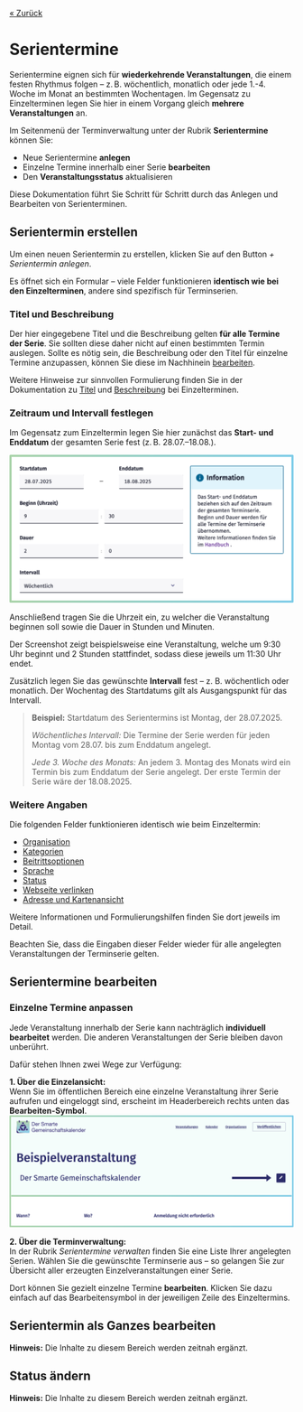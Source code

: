 [« Zurück](/get-started)

# Serientermine

Serientermine eignen sich für **wiederkehrende Veranstaltungen**, die einem festen Rhythmus folgen – z. B. wöchentlich, monatlich oder jede 1.-4. Woche im Monat an bestimmten Wochentagen. Im Gegensatz zu Einzelterminen legen Sie hier in einem Vorgang gleich **mehrere Veranstaltungen** an.

Im Seitenmenü der Terminverwaltung unter der Rubrik **Serientermine** können Sie:
* Neue Serientermine **anlegen**
* Einzelne Termine innerhalb einer Serie **bearbeiten**
* Den **Veranstaltungsstatus** aktualisieren

Diese Dokumentation führt Sie Schritt für Schritt durch das Anlegen und Bearbeiten von Serienterminen.


## Serientermin erstellen

Um einen neuen Serientermin zu erstellen, klicken Sie auf den Button *+ Serientermin anlegen*.

Es öffnet sich ein Formular – viele Felder funktionieren **identisch wie bei den Einzelterminen**, andere sind spezifisch für Terminserien.


### Titel und Beschreibung

Der hier eingegebene Titel und die Beschreibung gelten **für alle Termine der Serie**. Sie sollten diese daher nicht auf einen bestimmten Termin auslegen. Sollte es nötig sein, die Beschreibung oder den Titel für einzelne Termine anzupassen, können Sie diese im Nachhinein [bearbeiten](/Terminverwaltung/Serientermine/#einzelne-termine-anpassen).

Weitere Hinweise zur sinnvollen Formulierung finden Sie in der Dokumentation zu [Titel](/Terminverwaltung/Einzeltermine/#titel) und [Beschreibung](/Terminverwaltung/Einzeltermine/#beschreibung) bei Einzelterminen.

### Zeitraum und Intervall festlegen

Im Gegensatz zum Einzeltermin legen Sie hier zunächst das **Start- und Enddatum** der gesamten Serie fest (z. B. 28.07.–18.08.).

![Bildschirmaufnahme Zeitpunkt und Intervall eines Serientermins im Formular festlegen](./Bilder/Serientermin%20Intervall.png)

Anschließend tragen Sie die Uhrzeit ein, zu welcher die Veranstaltung beginnen soll sowie die Dauer in Stunden und Minuten.

Der Screenshot zeigt beispielsweise eine Veranstaltung, welche um 9:30 Uhr beginnt und 2 Stunden stattfindet, sodass diese jeweils um 11:30 Uhr endet.

Zusätzlich legen Sie das gewünschte **Intervall** fest – z. B. wöchentlich oder monatlich. Der Wochentag des Startdatums gilt als Ausgangspunkt für das Intervall. 

> **Beispiel:** Startdatum des Serientermins ist Montag, der 28.07.2025.
>
> *Wöchentliches Intervall:* Die Termine der Serie werden für jeden Montag vom 28.07. bis zum Enddatum angelegt.
>
>*Jede 3. Woche des Monats:* An jedem 3. Montag des Monats wird ein Termin bis zum Enddatum der Serie angelegt. Der erste Termin der Serie wäre  der 18.08.2025. 


### Weitere Angaben

Die folgenden Felder funktionieren identisch wie beim Einzeltermin:

- [Organisation](/Terminverwaltung/Einzeltermine/#organisation)
- [Kategorien](/Terminverwaltung/Einzeltermine/#kategorien)
- [Beitrittsoptionen](/Terminverwaltung/Einzeltermine/#beitrittsoptionen)
- [Sprache](/Terminverwaltung/Einzeltermine/#sprache)
- [Status](/Terminverwaltung/Einzeltermine/#status)
- [Webseite verlinken](/Terminverwaltung/Einzeltermine/#webseite-verlinken)
- [Adresse und Kartenansicht](/Terminverwaltung/Einzeltermine/#adresse-und-kartenansicht)

Weitere Informationen und Formulierungshilfen finden Sie dort jeweils im Detail.

Beachten Sie, dass die Eingaben dieser Felder wieder für alle angelegten Veranstaltungen der Terminserie gelten.

## Serientermine bearbeiten

### Einzelne Termine anpassen

Jede Veranstaltung innerhalb der Serie kann nachträglich **individuell bearbeitet** werden. Die anderen Veranstaltungen der Serie bleiben davon unberührt.

Dafür stehen Ihnen zwei Wege zur Verfügung:

**1. Über die Einzelansicht:**  
Wenn Sie im öffentlichen Bereich eine einzelne Veranstaltung ihrer Serie aufrufen und eingeloggt sind, erscheint im Headerbereich rechts unten das **Bearbeiten-Symbol**.  
![Bildschirmaufnahme des Headers eines Einzeltermins im eingeloggten Zustand mit Option zum Bearbeiten ](./Bilder/bearbeiten%20Einzelansicht.png)

**2. Über die Terminverwaltung:**  
In der Rubrik *Serientermine verwalten* finden Sie eine Liste Ihrer angelegten Serien. Wählen Sie die gewünschte Terminserie aus – so gelangen Sie zur Übersicht aller erzeugten Einzelveranstaltungen einer Serie.  

Dort können Sie gezielt einzelne Termine **bearbeiten**. Klicken Sie dazu einfach auf das Bearbeitensymbol in der jeweiligen Zeile des Einzeltermins.


## Serientermin als Ganzes bearbeiten  

**Hinweis:** Die Inhalte zu diesem Bereich werden zeitnah ergänzt.


## Status ändern  
**Hinweis:** Die Inhalte zu diesem Bereich werden zeitnah ergänzt.

